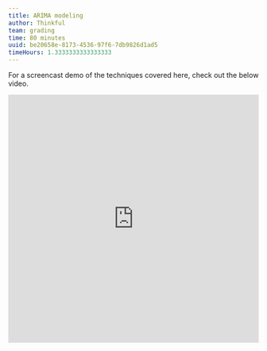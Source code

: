 ```yaml
---
title: ARIMA modeling
author: Thinkful
team: grading
time: 80 minutes
uuid: be20658e-8173-4536-97f6-7db9826d1ad5
timeHours: 1.3333333333333333
---
```


<jupyter notebook-name="6.1.4 Time Series - ARMA Modeling" course-code="DSBC"></jupyter>

For a screencast demo of the techniques covered here, check out the below video.

<iframe id="kaltura_player_1604766472" src="https://cdnapisec.kaltura.com/p/2315191/sp/231519100/embedIframeJs/uiconf_id/45331192/partner_id/2315191?iframeembed=true&playerId=kaltura_player_1604766472&entry_id=1_8hrz6zs4" width="100%" height="500" allowfullscreen webkitallowfullscreen mozAllowFullScreen allow="autoplay *; fullscreen *; encrypted-media *" frameborder="0"></iframe>
